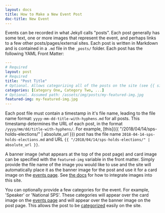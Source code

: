 ```yaml
---
layout: docs
title: How to Make a New Event Post
doc-title: New Event
---
```


Events can be recorded in what Jekyll calls "posts". Each post generally has some text, one or more images that represent the event, and perhaps links to a few other posts/pages/external sites. Each post is written in Markdown and is contained in a `.md` file in the `_posts/` folder. Each post has the following YAML Front Matter:

```yaml
---
# Required
layout: post
# Required
title: "Post Title"
# Optional. Allows categorizing all of the posts on the site (see {{ site.url }}{{ site.baseurl }}/categories/).
categories: [Category One, Category Two, ...]
# Optional. Assumed path: /assets/img/posts/my-featured-img.jpg
featured-img: my-featured-img.jpg
---
```

Each post file must contain a timestamp in it's file name, leading to the file name format: `yyyy-mm-dd-title-with-hyphens.md` for all posts. This timestamp determines the URL of each post, in the format `/yyyy/mm/dd/title-with-hyphens/`. For example, [this]({{ "/2018/04/14/sps-holds-elections/" | absolute_url }}) post has the file name `2018-04-14-sps-holds-elections.md` and URL `{{ "/2018/04/14/sps-holds-elections/" | absolute_url }}`.

A banner image (what appears at the top of the post page) and card image can be specified with the `featured-img` variable in the front matter. Simply provide the file name of the image you would like to use and the site will automatically place it as the banner image for the post and use it for a card image on the [events page](/events/). See [the docs](/docs/site/images/) for how to integrate images into this site.

You can optionally provide a few categories for the event. For example, 'Speaker' or 'National SPS'. These categories will appear over the card image on the [events page](/events/) and will appear over the banner image on the post page. This allows the post to be [categorized](/categories/) easily on the site.